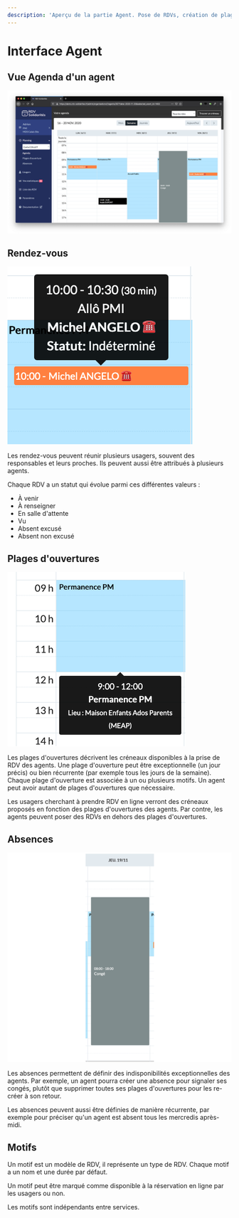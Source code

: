 ```yaml
---
description: 'Aperçu de la partie Agent. Pose de RDVs, création de plages d''ouvertures etc…'
---
```


# Interface Agent

## Vue Agenda d'un agent

![Vue d&apos;une semaine dans l&apos;agenda RDV-Solidarit&#xE9;s](.gitbook/assets/screenshot_2020-11-12_at_17.44.37.png)

## Rendez-vous

![Un RDV t&#xE9;l&#xE9;phonique dans la vue agenda](.gitbook/assets/screenshot_2020-11-12_at_17.48.15.png)

Les rendez-vous peuvent réunir plusieurs usagers, souvent des responsables et leurs proches. Ils peuvent aussi être attribués à plusieurs agents.

Chaque RDV a un statut qui évolue parmi ces différentes valeurs : 

* À venir
* À renseigner
* En salle d'attente
* Vu
* Absent excusé
* Absent non excusé

## Plages d'ouvertures

![Une plage d&apos;ouverture dans la vue agenda](.gitbook/assets/screenshot_2020-11-12_at_17.47.58.png)

Les plages d'ouvertures décrivent les créneaux disponibles à la prise de RDV des agents. Une plage d'ouverture peut être exceptionnelle \(un jour précis\) ou bien récurrente \(par exemple tous les jours de la semaine\). Chaque plage d'ouverture est associée à un ou plusieurs motifs.  Un agent peut avoir autant de plages d'ouvertures que nécessaire.

Les usagers cherchant à prendre RDV en ligne verront des créneaux proposés en fonction des plages d'ouvertures des agents. Par contre, les agents peuvent poser des RDVs en dehors des plages d'ouvertures. 

## Absences

![Une absence dans la vue agenda](.gitbook/assets/screenshot_2020-11-12_at_17.49.18.png)

Les absences permettent de définir des indisponibilités exceptionnelles des agents. Par exemple, un agent pourra créer une absence pour signaler ses congés, plutôt que supprimer toutes ses plages d'ouvertures pour les re-créer à son retour.

Les absences peuvent aussi être définies de manière récurrente, par exemple pour préciser qu'un agent est absent tous les mercredis après-midi.

## Motifs

Un motif est un modèle de RDV, il représente un type de RDV. Chaque motif a un nom et une durée par défaut. 

Un motif peut être marqué comme disponible à la réservation en ligne par les usagers ou non.

Les motifs sont indépendants entre services.



